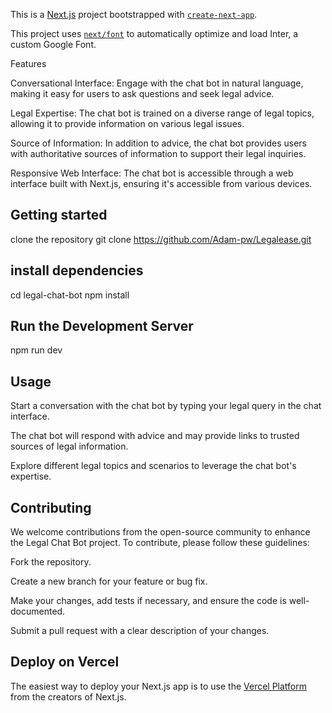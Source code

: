 This is a [Next.js](https://nextjs.org/) project bootstrapped with [`create-next-app`](https://github.com/vercel/next.js/tree/canary/packages/create-next-app).

This project uses [`next/font`](https://nextjs.org/docs/basic-features/font-optimization) to automatically optimize and load Inter, a custom Google Font.


Features

Conversational Interface: Engage with the chat bot in natural language, making it easy for users to ask questions and seek legal advice.

Legal Expertise: The chat bot is trained on a diverse range of legal topics, allowing it to provide information on various legal issues.

Source of Information: In addition to advice, the chat bot provides users with authoritative sources of information to support their legal inquiries.

Responsive Web Interface: The chat bot is accessible through a web interface built with Next.js, ensuring it's accessible from various devices.


## Getting started
clone the repository 
git clone https://github.com/Adam-pw/Legalease.git

## install dependencies
cd legal-chat-bot
npm install
 ## Run the Development Server
npm run dev

## Usage
Start a conversation with the chat bot by typing your legal query in the chat interface.

The chat bot will respond with advice and may provide links to trusted sources of legal information.

Explore different legal topics and scenarios to leverage the chat bot's expertise.

## Contributing 

We welcome contributions from the open-source community to enhance the Legal Chat Bot project. To contribute, please follow these guidelines:

Fork the repository.

Create a new branch for your feature or bug fix.

Make your changes, add tests if necessary, and ensure the code is well-documented.

Submit a pull request with a clear description of your changes.


## Deploy on Vercel

The easiest way to deploy your Next.js app is to use the [Vercel Platform](https://vercel.com/new?utm_medium=default-template&filter=next.js&utm_source=create-next-app&utm_campaign=create-next-app-readme) from the creators of Next.js.


